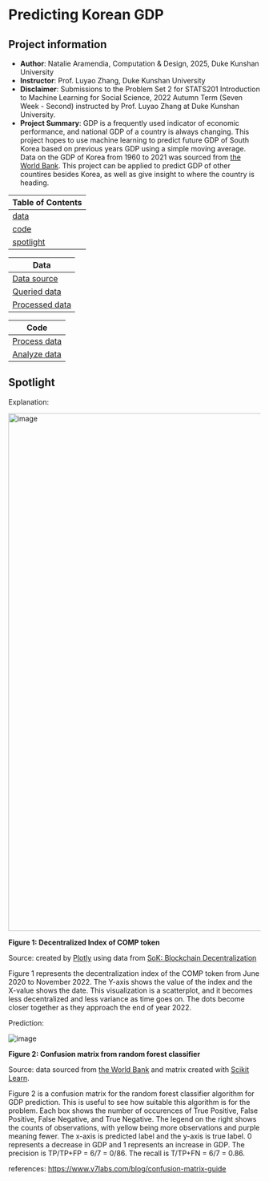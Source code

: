 # Predicting Korean GDP
## Project information
- **Author**: Natalie Aramendia, Computation & Design, 2025, Duke Kunshan University
- **Instructor**: Prof. Luyao Zhang, Duke Kunshan University
- **Disclaimer**: Submissions to the Problem Set 2 for STATS201 Introduction to Machine Learning for Social Science, 2022 Autumn Term (Seven Week - Second) instructed by Prof. Luyao Zhang at Duke Kunshan University.
- **Project Summary**: GDP is a frequently used indicator of economic performance, and national GDP of a country is always changing. This project hopes to use machine learning to predict future GDP of South Korea based on previous years GDP using a simple moving average. Data on the GDP of Korea from 1960 to 2021 was sourced from [the World Bank](https://data.worldbank.org/indicator/NY.GDP.MKTP.CD). This project can be applied to predict GDP of other countires besides Korea, as well as give insight to where the country is heading. 


| Table of Contents|
| -----------------|
| [data](https://github.com/Rising-Stars-by-Sunshine/Poblem-Set-2/tree/main/data) |
| [code](https://github.com/Rising-Stars-by-Sunshine/Poblem-Set-2/tree/main/code)|
| [spotlight](https://github.com/Rising-Stars-by-Sunshine/Poblem-Set-2/tree/main/spotlight) |


| Data |
|------|
| [Data source](https://data.worldbank.org/indicator/NY.GDP.MKTP.CD?locations=KR)|
| [Queried data](https://github.com/Rising-Stars-by-Sunshine/Poblem-Set-2/tree/main/data/Queried_Data) |
| [Processed data](https://github.com/Rising-Stars-by-Sunshine/Poblem-Set-2/tree/main/data/Processed_Data) |

| Code |
|------|
| [Process data](https://github.com/Rising-Stars-by-Sunshine/Poblem-Set-2/blob/main/code/Natalie_Process.ipynb) |
| [Analyze data](linear_model.Ridge(alpha=.5))|


## Spotlight

Explanation:

<img width="1034" alt="image" src="https://user-images.githubusercontent.com/89420894/203839806-acb2b731-b3ea-4ecd-8c66-b044f25da923.png">

**Figure 1: Decentralized Index of COMP token**

Source: created by [Plotly](https://plotly.com/python/line-and-scatter/) using data from [SoK: Blockchain Decentralization](https://arxiv.org/abs/2205.04256)

Figure 1 represents the decentralization index of the COMP token from June 2020 to November 2022. The Y-axis shows the value of the index and the X-value shows the date. This visualization is a scatterplot, and it becomes less decentralized and less variance as time goes on. The dots become closer together as they approach the end of year 2022.

Prediction:

![image](https://user-images.githubusercontent.com/89420894/205463828-89e93f51-659b-4904-ac4e-a232df95eea6.png)

**Figure 2: Confusion matrix from random forest classifier**

Source: data sourced from [the World Bank](https://data.worldbank.org/indicator/NY.GDP.MKTP.CD) and matrix created with [Scikit Learn](https://scikit-learn.org/stable/modules/ensemble.html#forests-of-randomized-trees).

Figure 2 is a confusion matrix for the random forest classifier algorithm for GDP prediction. This is useful to see how suitable this algorithm is for the problem. Each box shows the number of occurences of True Positive, False Positive, False Negative, and True Negative. The legend on the right shows the counts of observations, with yellow being more observations and purple meaning fewer. The x-axis is predicted label and the y-axis is true label. 0 represents a decrease in GDP and 1 represents an increase in GDP. The precision is TP/TP+FP = 6/7 = 0/86. The recall is T/TP+FN = 6/7 = 0.86.

references: https://www.v7labs.com/blog/confusion-matrix-guide


